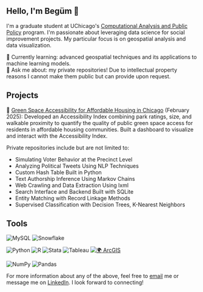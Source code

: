 ## Hello, I'm Begüm 👋 

I'm a graduate student at UChicago's [Computational Analysis and Public Policy](https://capp.uchicago.edu/) program. I'm passionate about leveraging data science for social improvement projects. My particular focus is on geospatial analysis and data visualization.  

🌱 Currently learning: advanced geospatial techniques and its applications to machine learning models.  
💬 Ask me about: my private repositories! Due to intellectual property reasons I cannot make them public but can provide upon request. 

## Projects

🌲 [Green Space Accessibility for Affordable Housing in Chicago](https://github.com/begumakkas/Green-Space-Access.git) (February 2025): Developed an Accessibility Index combining park ratings, size, and walkable proximity to quantify the quality of public green space access for residents in affordable housing communities. Built a dashboard to visualize and interact with the Accessibility Index.

Private repositories include but are not limited to:  
- Simulating Voter Behavior at the Precinct Level
- Analyzing Political Tweets Using NLP Techniques
- Custom Hash Table Built in Python
- Text Authorship Inference Using Markov Chains
- Web Crawling and Data Extraction Using lxml
- Search Interface and Backend Built with SQLite
- Entity Matching with Record Linkage Methods
- Supervised Classification with Decision Trees, K-Nearest Neighbors


## Tools
<!-- Databases -->
![MySQL](https://img.shields.io/badge/MySQL-4479A1?style=for-the-badge&logo=mysql&logoColor=white)
![Snowflake](https://img.shields.io/badge/Snowflake-56B9EB?style=for-the-badge&logo=snowflake&logoColor=white)

<!-- Programming / Analysis -->
![Python](https://img.shields.io/badge/Python-3776AB?style=for-the-badge&logo=python&logoColor=white)
![R](https://img.shields.io/badge/R-276DC3?style=for-the-badge&logo=r&logoColor=white)
![Stata](https://img.shields.io/badge/Stata-1E90FF?style=for-the-badge&logo=data:image/svg+xml;base64,&logoColor=white)
![Tableau](https://img.shields.io/badge/Tableau-E97627?style=for-the-badge&logo=tableau&logoColor=white)
[![🌍 ArcGIS](https://img.shields.io/badge/🌍%20ArcGIS-0078A8?style=for-the-badge)](https://www.arcgis.com)

<!-- Python Libraries -->
![NumPy](https://img.shields.io/badge/NumPy-013243?style=for-the-badge&logo=numpy&logoColor=white)
![Pandas](https://img.shields.io/badge/Pandas-150458?style=for-the-badge&logo=pandas&logoColor=white)  


For more information about any of the above, feel free to [email](mailto:begumakkas@gmail.com) me or message me on [LinkedIn](https://www.linkedin.com/in/begumak/). I look forward to connecting! 

